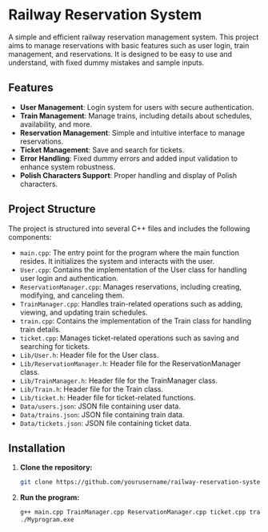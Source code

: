 # Railway Reservation System

A simple and efficient railway reservation management system. This project aims to manage reservations with basic features such as user login, train management, and reservations. It is designed to be easy to use and understand, with fixed dummy mistakes and sample inputs.

## Features

- **User Management**: Login system for users with secure authentication.
- **Train Management**: Manage trains, including details about schedules, availability, and more.
- **Reservation Management**: Simple and intuitive interface to manage reservations.
- **Ticket Management**: Save and search for tickets.
- **Error Handling**: Fixed dummy errors and added input validation to enhance system robustness.
- **Polish Characters Support**: Proper handling and display of Polish characters.

## Project Structure

The project is structured into several C++ files and includes the following components:

- `main.cpp`: The entry point for the program where the main function resides. It initializes the system and interacts with the user.
- `User.cpp`: Contains the implementation of the User class for handling user login and authentication.
- `ReservationManager.cpp`: Manages reservations, including creating, modifying, and canceling them.
- `TrainManager.cpp`: Handles train-related operations such as adding, viewing, and updating train schedules.
- `train.cpp`: Contains the implementation of the Train class for handling train details.
- `ticket.cpp`: Manages ticket-related operations such as saving and searching for tickets.
- `Lib/User.h`: Header file for the User class.
- `Lib/ReservationManager.h`: Header file for the ReservationManager class.
- `Lib/TrainManager.h`: Header file for the TrainManager class.
- `Lib/Train.h`: Header file for the Train class.
- `Lib/ticket.h`: Header file for ticket-related functions.
- `Data/users.json`: JSON file containing user data.
- `Data/trains.json`: JSON file containing train data.
- `Data/tickets.json`: JSON file containing ticket data.

## Installation

1. **Clone the repository:**
   ```bash
   git clone https://github.com/yourusername/railway-reservation-system.git
   ```

2. **Run the program:**
   ```bash
   g++ main.cpp TrainManager.cpp ReservationManager.cpp ticket.cpp train.cpp User.cpp -o Myprogram
   ./Myprogram.exe
   ```
